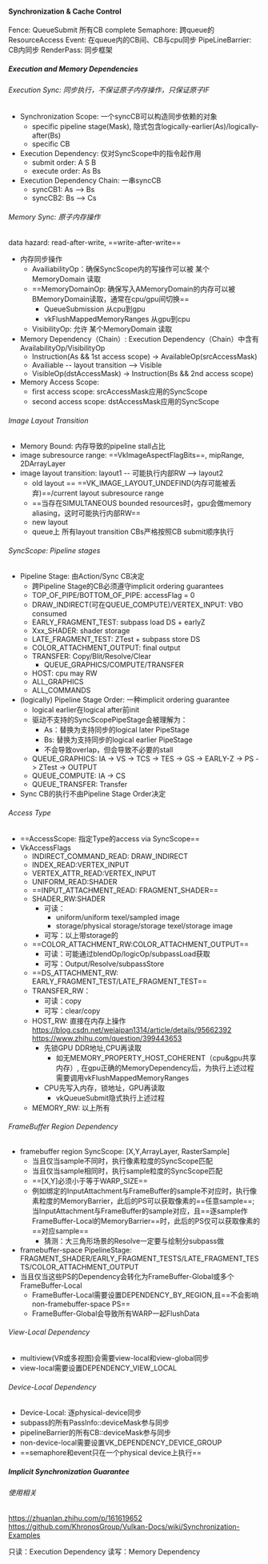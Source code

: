#### Synchronization & Cache Control

Fence: QueueSubmit 所有CB complete
Semaphore: 跨queue的ResourceAccess 
Event: 在queue内的CB间、CB与cpu同步
PipeLineBarrier: CB内同步
RenderPass: 同步框架

##### Execution and Memory Dependencies

###### Execution Sync: 同步执行，不保证原子内存操作，只保证原子IF
+ Synchronization Scope: 一个syncCB可以构造同步依赖的对象
   + specific pipeline stage(Mask), 隐式包含logically-earlier(As)/logically-after(Bs)
   + specific CB
+ Execution Dependency: 仅对SyncScope中的指令起作用
   + submit order: A S B
   + execute order: As Bs
+ Execution Dependency Chain: 一串syncCB
   + syncCB1: As --> Bs
   + syncCB2: Bs --> Cs

###### Memory Sync: 原子内存操作
data hazard: read-after-write, ==write-after-write==
+ 内存同步操作
   + AvailiabilityOp：确保SyncScope内的写操作可以被 某个MemoryDomain 读取
   + ==MemoryDomainOp: 确保写入AMemoryDomain的内存可以被BMemoryDomain读取，通常在cpu/gpu间切换==
      + QueueSubmission 从cpu到gpu
      + vkFlushMappedMemoryRanges 从gpu到cpu
   + VisibilityOp: 允许 某个MemoryDomain 读取
+ Memory Dependency（Chain）: Execution Dependency（Chain）中含有AvailabilityOp/VisibilityOp
   + Instruction(As && 1st access scope) -> AvailableOp(srcAccessMask)
   + Availiable -- layout transition --> Visible
   + VisibleOp(dstAccessMask) -> Instruction(Bs && 2nd access scope)
+ Memory Access Scope: 
   + first access scope: srcAccessMask应用的SyncScope
   + second access scope: dstAccessMask应用的SyncScope

###### Image Layout Transition
+ Memory Bound: 内存导致的pipeline stall占比
+ image subresource range: ==VkImageAspectFlagBits==, mipRange, 2DArrayLayer
+ image layout transition: layout1 -- 可能执行内部RW --> layout2
   + old layout == ==VK_IMAGE_LAYOUT_UNDEFIND(内存可能被丢弃)==/current layout subresource range
   + ==当存在SIMULTANEOUS bounded resources时，gpu会做memory aliasing，这时可能执行内部RW==
   + new layout
   + queue上 所有layout transition CBs严格按照CB submit顺序执行

###### SyncScope: Pipeline stages
+ Pipeline Stage: 由Action/Sync CB决定
   + 跨Pipeline Stage的CB必须遵守implicit ordering guarantees
   + TOP_OF_PIPE/BOTTOM_OF_PIPE: accessFlag = 0
   + DRAW_INDIRECT(可在QUEUE_COMPUTE)/VERTEX_INPUT: VBO consumed
   + EARLY_FRAGMENT_TEST: subpass load DS + earlyZ
   + Xxx_SHADER: shader storage
   + LATE_FRAGMENT_TEST: ZTest + subpass store DS
   + COLOR_ATTACHMENT_OUTPUT: final output
   + TRANSFER: Copy/Blit/Resolve/Clear
       + QUEUE_GRAPHICS/COMPUTE/TRANSFER
   + HOST: cpu may RW
   + ALL_GRAPHICS
   + ALL_COMMANDS
+ (logically) Pipeline Stage Order: 一种implicit ordering guarantee
   + logical earlier在logical after前init
   + 驱动不支持的SyncScopePipeStage会被理解为：
      + As：替换为支持同步的logical later PipeStage
      + Bs: 替换为支持同步的logical earlier PipeStage
      + 不会导致overlap，但会导致不必要的stall
   + QUEUE_GRAPHICS: IA -> VS -> TCS -> TES -> GS -> EARLY-Z -> PS -> ZTest -> OUTPUT
   + QUEUE_COMPUTE: IA -> CS
   + QUEUE_TRANSFER: Transfer
+ Sync CB的执行不由Pipeline Stage Order决定


###### Access Type
+ ==AccessScope: 指定Type的access via SyncScope==
+ VkAccessFlags
    + INDIRECT_COMMAND_READ: DRAW_INDIRECT
    + INDEX_READ:VERTEX_INPUT
    + VERTEX_ATTR_READ:VERTEX_INPUT
    + UNIFORM_READ:SHADER
    + ==INPUT_ATTACHMENT_READ: FRAGMENT_SHADER==
    + SHADER_RW:SHADER
       + 可读：
          + uniform/uniform texel/sampled image
          + storage/physical storage/storage texel/storage image
       + 可写：以上带storage的
    + ==COLOR_ATTACHMENT_RW:COLOR_ATTACHMENT_OUTPUT==
       + 可读：可能通过blendOp/logicOp/subpassLoad获取
       + 可写：Output/Resolve/subpassStore
    + ==DS_ATTACHMENT_RW: EARLY_FRAGMENT_TEST/LATE_FRAGMENT_TEST==
    + TRANSFER_RW：
       + 可读：copy
       + 可写：clear/copy
    + HOST_RW: 直接在内存上操作
    https://blog.csdn.net/weiaipan1314/article/details/95662392
    https://www.zhihu.com/question/399443653
       + 先锁GPU DDR地址,CPU再读取
          + 如无MEMORY_PROPERTY_HOST_COHERENT（cpu&gpu共享内存）, 在gpu正确的MemoryDependency后，为执行上述过程需要调用vkFlushMappedMemoryRanges
       + CPU先写入内存，锁地址，GPU再读取
          + vkQueueSubmit隐式执行上述过程
    + MEMORY_RW: 以上所有

###### FrameBuffer Region Dependency
+ framebuffer region SyncScope: [X,Y,ArrayLayer, RasterSample]
   + 当且仅当sample不同时，执行像素粒度的SyncScope匹配
   + 当且仅当sample相同时，执行sample粒度的SyncScope匹配
   + ==[X,Y]必须小于等于WARP_SIZE==
   + 例如绑定的InputAttachment与FrameBuffer的sample不对应时，执行像素粒度的MemoryBarrier，此后的PS可以获取像素的==任意sample==;当InputAttachment与FrameBuffer的sample对应，且==逐sample作FrameBuffer-Local的MemoryBarrier==时，此后的PS仅可以获取像素的==对应sample==
      + 猜测：大三角形场景的Resolve一定要与绘制分subpass做
+ framebuffer-space PipelineStage: 
FRAGMENT_SHADER/EARLY_FRAGMENT_TESTS/LATE_FRAGMENT_TESTS/COLOR_ATTACHMENT_OUTPUT
+ 当且仅当这些PS的Dependency会转化为FrameBuffer-Global或多个FrameBuffer-Local
   + FrameBuffer-Local需要设置DEPENDENCY_BY_REGION,且==不会影响non-framebuffer-space PS==
   + FrameBuffer-Global会导致所有WARP一起FlushData

###### View-Local Dependency
+ multiview(VR或多视图)会需要view-local和view-global同步
+ view-local需要设置DEPENDENCY_VIEW_LOCAL

###### Device-Local Dependency
+ Device-Local: 逐physical-device同步
+ subpass的所有PassInfo::deviceMask参与同步
+ pipelineBarrier的所有CB::deviceMask参与同步
+ non-device-local需要设置VK_DEPENDENCY_DEVICE_GROUP
+ ==semaphore和event只在一个physical device上执行==

##### Implicit Synchronization Guarantee


###### 使用相关
https://zhuanlan.zhihu.com/p/161619652
https://github.com/KhronosGroup/Vulkan-Docs/wiki/Synchronization-Examples

只读：Execution Dependency
读写：Memory Dependency


